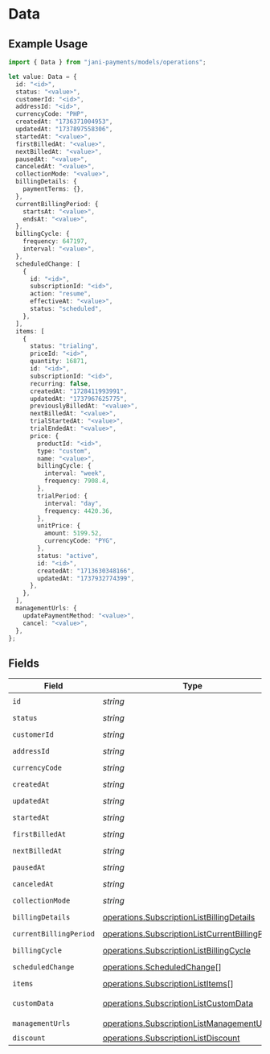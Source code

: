 # Data

## Example Usage

```typescript
import { Data } from "jani-payments/models/operations";

let value: Data = {
  id: "<id>",
  status: "<value>",
  customerId: "<id>",
  addressId: "<id>",
  currencyCode: "PHP",
  createdAt: "1736371004953",
  updatedAt: "1737897558306",
  startedAt: "<value>",
  firstBilledAt: "<value>",
  nextBilledAt: "<value>",
  pausedAt: "<value>",
  canceledAt: "<value>",
  collectionMode: "<value>",
  billingDetails: {
    paymentTerms: {},
  },
  currentBillingPeriod: {
    startsAt: "<value>",
    endsAt: "<value>",
  },
  billingCycle: {
    frequency: 647197,
    interval: "<value>",
  },
  scheduledChange: [
    {
      id: "<id>",
      subscriptionId: "<id>",
      action: "resume",
      effectiveAt: "<value>",
      status: "scheduled",
    },
  ],
  items: [
    {
      status: "trialing",
      priceId: "<id>",
      quantity: 16871,
      id: "<id>",
      subscriptionId: "<id>",
      recurring: false,
      createdAt: "1728411993991",
      updatedAt: "1737967625775",
      previouslyBilledAt: "<value>",
      nextBilledAt: "<value>",
      trialStartedAt: "<value>",
      trialEndedAt: "<value>",
      price: {
        productId: "<id>",
        type: "custom",
        name: "<value>",
        billingCycle: {
          interval: "week",
          frequency: 7908.4,
        },
        trialPeriod: {
          interval: "day",
          frequency: 4420.36,
        },
        unitPrice: {
          amount: 5199.52,
          currencyCode: "PYG",
        },
        status: "active",
        id: "<id>",
        createdAt: "1713630348166",
        updatedAt: "1737932774399",
      },
    },
  ],
  managementUrls: {
    updatePaymentMethod: "<value>",
    cancel: "<value>",
  },
};
```

## Fields

| Field                                                                                                              | Type                                                                                                               | Required                                                                                                           | Description                                                                                                        |
| ------------------------------------------------------------------------------------------------------------------ | ------------------------------------------------------------------------------------------------------------------ | ------------------------------------------------------------------------------------------------------------------ | ------------------------------------------------------------------------------------------------------------------ |
| `id`                                                                                                               | *string*                                                                                                           | :heavy_check_mark:                                                                                                 | N/A                                                                                                                |
| `status`                                                                                                           | *string*                                                                                                           | :heavy_check_mark:                                                                                                 | N/A                                                                                                                |
| `customerId`                                                                                                       | *string*                                                                                                           | :heavy_check_mark:                                                                                                 | N/A                                                                                                                |
| `addressId`                                                                                                        | *string*                                                                                                           | :heavy_check_mark:                                                                                                 | N/A                                                                                                                |
| `currencyCode`                                                                                                     | *string*                                                                                                           | :heavy_check_mark:                                                                                                 | N/A                                                                                                                |
| `createdAt`                                                                                                        | *string*                                                                                                           | :heavy_check_mark:                                                                                                 | N/A                                                                                                                |
| `updatedAt`                                                                                                        | *string*                                                                                                           | :heavy_check_mark:                                                                                                 | N/A                                                                                                                |
| `startedAt`                                                                                                        | *string*                                                                                                           | :heavy_check_mark:                                                                                                 | N/A                                                                                                                |
| `firstBilledAt`                                                                                                    | *string*                                                                                                           | :heavy_check_mark:                                                                                                 | N/A                                                                                                                |
| `nextBilledAt`                                                                                                     | *string*                                                                                                           | :heavy_check_mark:                                                                                                 | N/A                                                                                                                |
| `pausedAt`                                                                                                         | *string*                                                                                                           | :heavy_check_mark:                                                                                                 | N/A                                                                                                                |
| `canceledAt`                                                                                                       | *string*                                                                                                           | :heavy_check_mark:                                                                                                 | N/A                                                                                                                |
| `collectionMode`                                                                                                   | *string*                                                                                                           | :heavy_check_mark:                                                                                                 | N/A                                                                                                                |
| `billingDetails`                                                                                                   | [operations.SubscriptionListBillingDetails](../../models/operations/subscriptionlistbillingdetails.md)             | :heavy_check_mark:                                                                                                 | N/A                                                                                                                |
| `currentBillingPeriod`                                                                                             | [operations.SubscriptionListCurrentBillingPeriod](../../models/operations/subscriptionlistcurrentbillingperiod.md) | :heavy_check_mark:                                                                                                 | N/A                                                                                                                |
| `billingCycle`                                                                                                     | [operations.SubscriptionListBillingCycle](../../models/operations/subscriptionlistbillingcycle.md)                 | :heavy_check_mark:                                                                                                 | N/A                                                                                                                |
| `scheduledChange`                                                                                                  | [operations.ScheduledChange](../../models/operations/scheduledchange.md)[]                                         | :heavy_check_mark:                                                                                                 | N/A                                                                                                                |
| `items`                                                                                                            | [operations.SubscriptionListItems](../../models/operations/subscriptionlistitems.md)[]                             | :heavy_check_mark:                                                                                                 | N/A                                                                                                                |
| `customData`                                                                                                       | [operations.SubscriptionListCustomData](../../models/operations/subscriptionlistcustomdata.md)                     | :heavy_minus_sign:                                                                                                 | Any valid JSON value                                                                                               |
| `managementUrls`                                                                                                   | [operations.SubscriptionListManagementUrls](../../models/operations/subscriptionlistmanagementurls.md)             | :heavy_check_mark:                                                                                                 | N/A                                                                                                                |
| `discount`                                                                                                         | [operations.SubscriptionListDiscount](../../models/operations/subscriptionlistdiscount.md)                         | :heavy_minus_sign:                                                                                                 | N/A                                                                                                                |